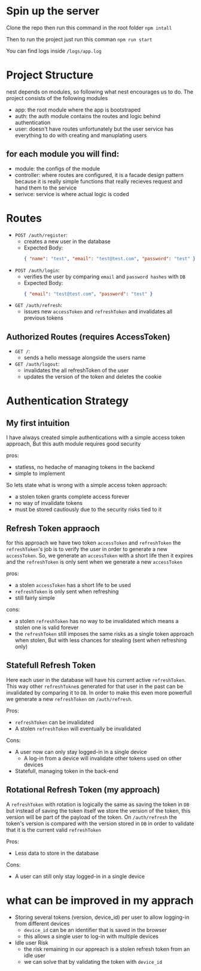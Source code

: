# Spin up the server

Clone the repo then run this command in the root folder
```npm intall```

Then to run the project just run this comman
```npm run start```

You can find logs inside `/logs/app.log`



# Project Structure
nest depends on modules, so following what nest encourages us to do.
The project consists of the following modules
- app: the root module where the app is bootstraped
- auth: the auth module contains the routes and logic behind authentication
- user: doesn't have routes unfortunately but the user service has everything to do with creating and manuplating users

## for each module you will find:
- module: the configs of the module
- controller: where routes are configured, it is a facade design pattern because it is really simple functions that really recieves request and hand them to the service
- serivce: service is where actual logic is coded


# Routes

- `POST /auth/register`:
  - creates a new user in the database
  - Expected Body:
      ```json
      { "name": "test", "email": "test@test.com", "password": "test" }
      ```
- `POST /auth/login`:
  - verifies the user by comparing `email` and `password hashes` with `DB`
  - Expected Body:
       ```json
      { "email": "test@test.com", "password": "test" }
      ```
- `GET /auth/refresh`:
  - issues new `accessToken` and `refreshToken` and invalidates all previous tokens


## Authorized Routes (requires AccessToken)
- `GET /`:
  - sends a hello message alongside the users name
- `GET /auth/logout`:
  - invalidates the all refreshToken of the user
  - updates the version of the token and deletes the cookie


# Authentication Strategy
## My first intuition
I have always created simple authentications with a simple access token approach,
But this auth module requires good security

pros:
- statless, no hedache of managing tokens in the backend
- simple to implement

So lets state what is wrong with a simple access token approach:
- a stolen token grants complete access forever
- no way of invalidate tokens
- must be stored cautiously due to the security risks tied to it

## Refresh Token appraoch
for this approach we have two token `accessToken` and `refreshToken`
the `refreshToken`'s job is to verify the user in order to generate a new `accessToken`.
So, we generate an `accessToken` with a short life then it expires and the `refreshToken` is only sent when we generate a new `accessToken`

pros:
- a stolen `accessToken` has a short life to be used
- `refreshToken` is only sent when refreshing
- still fairly simple

cons:
- a stolen `refreshToken` has no way to be invalidated which means a stolen one is valid forever
- the `refreshToken` still imposes the same risks as a single token approach when stolen, But with less chances for stealing (sent when refreshing only)

## Statefull Refresh Token
Here each user in the database will have his current active `refreshToken`.
This way other `refreshTokne`s generated for that user in the past can be invalidated by comparing it to `DB`.
In order to make this even more powerfull we generate a new `refreshToken` on `/auth/refresh`.

Pros:
- `refreshToken` can be invalidated
- A stolen `refreshToken` will eventually be invalidated

Cons:
- A user now can only stay logged-in in a single device
  - A log-in from a device will invalidate other tokens used on other devices 
- Statefull, managing token in the back-end

## Rotational Refresh Token (my approach)
A `refreshToken` with rotation is logically the same as saving the token in `DB` but instead of saving the token itself we store the version of the token, this version will be part of the payload of the token.
On `/auth/refresh` the token's version is compared with the version stored in `DB` in order to validate that it is the current valid `refreshToken`

Pros:
- Less data to store in the database

Cons:
- A user can still only stay logged-in in a single device


# what can be improved in my apprach

- Storing several tokens (version, device_id) per user to allow logging-in from different devices
  - `device_id` can be an identifier that is saved in the browser
  - this allows a single user to log-in with multiple devices
- Idle user Risk
  - the risk remaining in our appreach is a stolen refresh token from an idle user
  - we can solve that by validating the token with `device_id`

